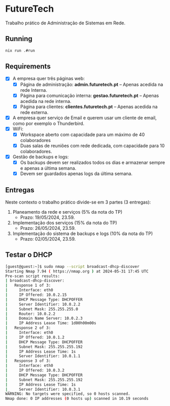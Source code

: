 # FutureTech
Trabalho prático de Administração de Sistemas em Rede.

## Running
```sh
nix run .#run
```

## Requirements
- [x] A empresa quer três páginas web:
  - [x] Página de administração: **admin.futuretech.pt** – Apenas acedida na rede Interna.
  - [x] Página para comunicação interna: **gestao.futuretech.pt** – Apenas acedida na rede interna.
  - [x] Página para clientes: **clientes.futuretech.pt** – Apenas acedida na rede externa.
- [x] A empresa quer serviço de Email e querem usar um cliente de email, como por exemplo o Thunderbird.
- [x] WiFi:
  - [x] Workspace aberto com capacidade para um máximo de 40 colaboradores
  - [x] Duas salas de reuniões com rede dedicada, com capacidade para 10 colaboradores.
- [x] Gestão de backups e logs:
  - [x] Os backups devem ser realizados todos os dias e armazenar sempre e apenas a última semana.
  - [x] Devem ser guardados apenas logs da última semana.

## Entregas

Neste contexto o trabalho prático divide-se em 3 partes (3 entregas):
1. Planeamento da rede e serviços (5% da nota do TP)
   - Prazo: 19/05/2024, 23.59.
2. Implementação dos serviços (15% da nota do TP)
   - Prazo: 26/05/2024, 23.59.
3. Implementação do sistema de backups e logs (10% da nota do TP)
   - Prazo: 02/05/2024, 23.59.

## Testar o DHCP

```bash
[guest@guest:~]$ sudo nmap --script broadcast-dhcp-discover
Starting Nmap 7.94 ( https://nmap.org ) at 2024-05-31 17:45 UTC
Pre-scan script results:
| broadcast-dhcp-discover:
|   Response 1 of 3:
|     Interface: eth0
|     IP Offered: 10.0.2.15
|     DHCP Message Type: DHCPOFFER
|     Server Identifier: 10.0.2.2
|     Subnet Mask: 255.255.255.0
|     Router: 10.0.2.2
|     Domain Name Server: 10.0.2.3
|     IP Address Lease Time: 1d00h00m00s
|   Response 2 of 3:
|     Interface: eth0
|     IP Offered: 10.0.1.2
|     DHCP Message Type: DHCPOFFER
|     Subnet Mask: 255.255.255.192
|     IP Address Lease Time: 1s
|     Server Identifier: 10.0.1.1
|   Response 3 of 3:
|     Interface: eth0
|     IP Offered: 10.0.3.2
|     DHCP Message Type: DHCPOFFER
|     Subnet Mask: 255.255.255.192
|     IP Address Lease Time: 1s
|_    Server Identifier: 10.0.3.1
WARNING: No targets were specified, so 0 hosts scanned.
Nmap done: 0 IP addresses (0 hosts up) scanned in 10.19 seconds
```
